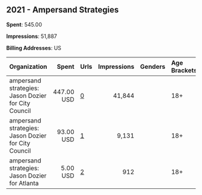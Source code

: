 ## 2021 - Ampersand Strategies 
**Spent**: 545.00

**Impressions**: 51,887

**Billing Addresses**: US

|Organization|Spent|Urls|Impressions|Genders|Age Brackets|Country Codes|
|:---|---:|:---|---:|:---|:---|:---|
|ampersand strategies: Jason Dozier for City Council|447.00 USD|[0](https://www.snap.com/political-ads/asset/2b85e904ab7f6cf26adc2609775bc3e3ad843a33140d153cfc9d19b1608e25db?mediaType=jpeg)|41,844||18+|united states|
|ampersand strategies: Jason Dozier for City Council|93.00 USD|[1](https://www.snap.com/political-ads/asset/dac82d0e3bfc12f1c701fdbfb08c8044647021d489dd06359165fb91e5edb632?mediaType=png)|9,131||18+|united states|
|ampersand strategies: Jason Dozier for Atlanta|5.00 USD|[2](https://www.snap.com/political-ads/asset/dac82d0e3bfc12f1c701fdbfb08c8044647021d489dd06359165fb91e5edb632?mediaType=png)|912||18+|united states|
